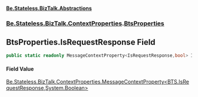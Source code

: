 #### [Be.Stateless.BizTalk.Abstractions](README.md 'README')
### [Be.Stateless.BizTalk.ContextProperties](Be.Stateless.BizTalk.ContextProperties.md 'Be.Stateless.BizTalk.ContextProperties').[BtsProperties](BtsProperties.md 'Be.Stateless.BizTalk.ContextProperties.BtsProperties')

## BtsProperties.IsRequestResponse Field

```csharp
public static readonly MessageContextProperty<IsRequestResponse,bool> IsRequestResponse;
```

#### Field Value
[Be.Stateless.BizTalk.ContextProperties.MessageContextProperty&lt;](MessageContextProperty_T,TR_.md 'Be.Stateless.BizTalk.ContextProperties.MessageContextProperty<T,TR>')[BTS.IsRequestResponse](https://docs.microsoft.com/en-us/dotnet/api/BTS.IsRequestResponse 'BTS.IsRequestResponse')[,](MessageContextProperty_T,TR_.md 'Be.Stateless.BizTalk.ContextProperties.MessageContextProperty<T,TR>')[System.Boolean](https://docs.microsoft.com/en-us/dotnet/api/System.Boolean 'System.Boolean')[&gt;](MessageContextProperty_T,TR_.md 'Be.Stateless.BizTalk.ContextProperties.MessageContextProperty<T,TR>')